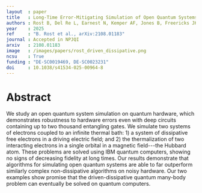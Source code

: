 ```yaml
---
layout  : paper
title   : Long-Time Error-Mitigating Simulation of Open Quantum Systems on Near Term Quantum Computers
authors : Rost B, Del Re L, Earnest N, Kemper AF, Jones B, Freericks JK
year    : 2025
ref     : "B. Rost et al., arXiv:2108.01183"
journal : Accepted in NPJQI
arxiv   : 2108.01183
image   : /images/papers/rost_driven_dissipative.png
ncsu    : True
funding : "DE-SC0019469, DE-SC0023231"
doi     : 10.1038/s41534-025-00964-8
---
```


# Abstract
We study an open quantum system simulation on quantum hardware, which demonstrates robustness to hardware errors even with deep circuits containing up to two thousand entangling gates.  We simulate two systems of electrons coupled to an infinite thermal bath: 1)  a system of dissipative free electrons in a driving electric field; and 2) the thermalization of two interacting electrons in a single orbital in a magnetic field---the Hubbard atom. These problems are solved using IBM quantum computers, showing no signs of decreasing fidelity at long times. Our results demonstrate that algorithms for simulating open quantum systems are able to far outperform similarly complex non-dissipative algorithms on noisy hardware. Our two examples show promise that the driven-dissipative quantum many-body problem can eventually be solved on quantum computers.
